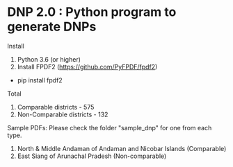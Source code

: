 # DNP 2.0 : Python program to generate DNPs

Install
1. Python 3.6 (or higher)
2. Install FPDF2 (https://github.com/PyFPDF/fpdf2)
  - pip install fpdf2

Total
1. Comparable districts - 575
2. Non-Comparable districts - 132

Sample PDFs: Please check the folder "sample_dnp" for one from each type.
1. North & Middle Andaman of Andaman and Nicobar Islands (Comparable)
2. East Siang of Arunachal Pradesh (Non-comparable)
